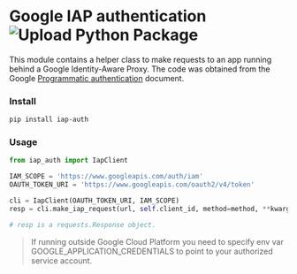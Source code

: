 # Google IAP authentication ![Upload Python Package](https://github.com/lmtani/iap-auth/workflows/Upload%20Python%20Package/badge.svg?branch=master)

This module contains a helper class to make requests to an app running behind a Google Identity-Aware Proxy. The code was obtained from the Google [Programmatic authentication](https://cloud.google.com/iap/docs/authentication-howto#iap_make_request-python) document.


### Install

```bash
pip install iap-auth
```

### Usage

```python
from iap_auth import IapClient

IAM_SCOPE = 'https://www.googleapis.com/auth/iam'
OAUTH_TOKEN_URI = 'https://www.googleapis.com/oauth2/v4/token'

cli = IapClient(OAUTH_TOKEN_URI, IAM_SCOPE)
resp = cli.make_iap_request(url, self.client_id, method=method, **kwargs)

# resp is a requests.Response object.
```

> If running outside Google Cloud Platform you need to specify env var GOOGLE_APPLICATION_CREDENTIALS to point to your authorized service account.
